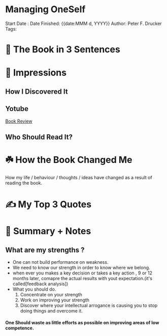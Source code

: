 
# Managing OneSelf
Start Date : 
Date Finished: {{date:MMM d, YYYY}}
Author: Peter F. Drucker
Tags: 


# 🚀 The Book in 3 Sentences

# 🎨 Impressions

## How I Discovered It
## Yotube 
[Book Review](https://youtu.be/M_HmVm4D2B8?t=67)

## Who Should Read It?

# ☘️ How the Book Changed Me

How my life / behaviour / thoughts / ideas have changed as a result of reading the book.

# ✍️ My Top 3 Quotes

# 📒 Summary + Notes
## What are my strengths ?
- One can not build performance on weakness.
- We need to know our strength in order to know where we belong.
- when ever you makes a key decision or takes a key action , 9 or 12 months later, comapre the actual results with yout expectation.(it's called[feedback analysis])
- What you should do.
	1.  Concentrate on your strength
	2. Work on improving your strength 
	3. Discover where your intellectual arrogance is causing you to stop doing things  and overcome it.

#### __One Should waste as little efforts as possible on improving areas of low competence.__